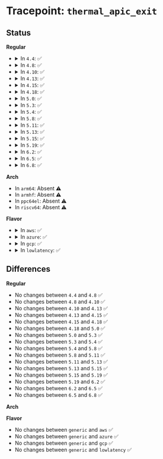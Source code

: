 # Tracepoint: <code>thermal_apic_exit</code>

## Status
<b>Regular</b>
<ul>
<li>
<details>
<summary>In <code>4.4</code>: ✅</summary>

Event:

```c
struct trace_event_raw_x86_irq_vector {
    struct trace_entry ent;
    int vector;
    char __data[0];
};
```
Function:

```c
void trace_event_raw_event_x86_irq_vector(void *__data, int vector);
```
</details>
</li>
<li>
<details>
<summary>In <code>4.8</code>: ✅</summary>

Event:

```c
struct trace_event_raw_x86_irq_vector {
    struct trace_entry ent;
    int vector;
    char __data[0];
};
```
Function:

```c
void trace_event_raw_event_x86_irq_vector(void *__data, int vector);
```
</details>
</li>
<li>
<details>
<summary>In <code>4.10</code>: ✅</summary>

Event:

```c
struct trace_event_raw_x86_irq_vector {
    struct trace_entry ent;
    int vector;
    char __data[0];
};
```
Function:

```c
void trace_event_raw_event_x86_irq_vector(void *__data, int vector);
```
</details>
</li>
<li>
<details>
<summary>In <code>4.13</code>: ✅</summary>

Event:

```c
struct trace_event_raw_x86_irq_vector {
    struct trace_entry ent;
    int vector;
    char __data[0];
};
```
Function:

```c
void trace_event_raw_event_x86_irq_vector(void *__data, int vector);
```
</details>
</li>
<li>
<details>
<summary>In <code>4.15</code>: ✅</summary>

Event:

```c
struct trace_event_raw_x86_irq_vector {
    struct trace_entry ent;
    int vector;
    char __data[0];
};
```
Function:

```c
void trace_event_raw_event_x86_irq_vector(void *__data, int vector);
```
</details>
</li>
<li>
<details>
<summary>In <code>4.18</code>: ✅</summary>

Event:

```c
struct trace_event_raw_x86_irq_vector {
    struct trace_entry ent;
    int vector;
    char __data[0];
};
```
Function:

```c
void trace_event_raw_event_x86_irq_vector(void *__data, int vector);
```
</details>
</li>
<li>
<details>
<summary>In <code>5.0</code>: ✅</summary>

Event:

```c
struct trace_event_raw_x86_irq_vector {
    struct trace_entry ent;
    int vector;
    char __data[0];
};
```
Function:

```c
void trace_event_raw_event_x86_irq_vector(void *__data, int vector);
```
</details>
</li>
<li>
<details>
<summary>In <code>5.3</code>: ✅</summary>

Event:

```c
struct trace_event_raw_x86_irq_vector {
    struct trace_entry ent;
    int vector;
    char __data[0];
};
```
Function:

```c
void trace_event_raw_event_x86_irq_vector(void *__data, int vector);
```
</details>
</li>
<li>
<details>
<summary>In <code>5.4</code>: ✅</summary>

Event:

```c
struct trace_event_raw_x86_irq_vector {
    struct trace_entry ent;
    int vector;
    char __data[0];
};
```
Function:

```c
void trace_event_raw_event_x86_irq_vector(void *__data, int vector);
```
</details>
</li>
<li>
<details>
<summary>In <code>5.8</code>: ✅</summary>

Event:

```c
struct trace_event_raw_x86_irq_vector {
    struct trace_entry ent;
    int vector;
    char __data[0];
};
```
Function:

```c
void trace_event_raw_event_x86_irq_vector(void *__data, int vector);
```
</details>
</li>
<li>
<details>
<summary>In <code>5.11</code>: ✅</summary>

Event:

```c
struct trace_event_raw_x86_irq_vector {
    struct trace_entry ent;
    int vector;
    char __data[0];
};
```
Function:

```c
void trace_event_raw_event_x86_irq_vector(void *__data, int vector);
```
</details>
</li>
<li>
<details>
<summary>In <code>5.13</code>: ✅</summary>

Event:

```c
struct trace_event_raw_x86_irq_vector {
    struct trace_entry ent;
    int vector;
    char __data[0];
};
```
Function:

```c
void trace_event_raw_event_x86_irq_vector(void *__data, int vector);
```
</details>
</li>
<li>
<details>
<summary>In <code>5.15</code>: ✅</summary>

Event:

```c
struct trace_event_raw_x86_irq_vector {
    struct trace_entry ent;
    int vector;
    char __data[0];
};
```
Function:

```c
void trace_event_raw_event_x86_irq_vector(void *__data, int vector);
```
</details>
</li>
<li>
<details>
<summary>In <code>5.19</code>: ✅</summary>

Event:

```c
struct trace_event_raw_x86_irq_vector {
    struct trace_entry ent;
    int vector;
    char __data[0];
};
```
Function:

```c
void trace_event_raw_event_x86_irq_vector(void *__data, int vector);
```
</details>
</li>
<li>
<details>
<summary>In <code>6.2</code>: ✅</summary>

Event:

```c
struct trace_event_raw_x86_irq_vector {
    struct trace_entry ent;
    int vector;
    char __data[0];
};
```
Function:

```c
void trace_event_raw_event_x86_irq_vector(void *__data, int vector);
```
</details>
</li>
<li>
<details>
<summary>In <code>6.5</code>: ✅</summary>

Event:

```c
struct trace_event_raw_x86_irq_vector {
    struct trace_entry ent;
    int vector;
    char __data[0];
};
```
Function:

```c
void trace_event_raw_event_x86_irq_vector(void *__data, int vector);
```
</details>
</li>
<li>
<details>
<summary>In <code>6.8</code>: ✅</summary>

Event:

```c
struct trace_event_raw_x86_irq_vector {
    struct trace_entry ent;
    int vector;
    char __data[0];
};
```
Function:

```c
void trace_event_raw_event_x86_irq_vector(void *__data, int vector);
```
</details>
</li>
</ul>
<b>Arch</b>
<ul>
<li>
In <code>arm64</code>: Absent ⚠️
</li>
<li>
In <code>armhf</code>: Absent ⚠️
</li>
<li>
In <code>ppc64el</code>: Absent ⚠️
</li>
<li>
In <code>riscv64</code>: Absent ⚠️
</li>
</ul>
<b>Flavor</b>
<ul>
<li>
<details>
<summary>In <code>aws</code>: ✅</summary>

Event:

```c
struct trace_event_raw_x86_irq_vector {
    struct trace_entry ent;
    int vector;
    char __data[0];
};
```
Function:

```c
void trace_event_raw_event_x86_irq_vector(void *__data, int vector);
```
</details>
</li>
<li>
<details>
<summary>In <code>azure</code>: ✅</summary>

Event:

```c
struct trace_event_raw_x86_irq_vector {
    struct trace_entry ent;
    int vector;
    char __data[0];
};
```
Function:

```c
void trace_event_raw_event_x86_irq_vector(void *__data, int vector);
```
</details>
</li>
<li>
<details>
<summary>In <code>gcp</code>: ✅</summary>

Event:

```c
struct trace_event_raw_x86_irq_vector {
    struct trace_entry ent;
    int vector;
    char __data[0];
};
```
Function:

```c
void trace_event_raw_event_x86_irq_vector(void *__data, int vector);
```
</details>
</li>
<li>
<details>
<summary>In <code>lowlatency</code>: ✅</summary>

Event:

```c
struct trace_event_raw_x86_irq_vector {
    struct trace_entry ent;
    int vector;
    char __data[0];
};
```
Function:

```c
void trace_event_raw_event_x86_irq_vector(void *__data, int vector);
```
</details>
</li>
</ul>

## Differences
<b>Regular</b>
<ul>
<li>
No changes between <code>4.4</code> and <code>4.8</code> ✅
</li>
<li>
No changes between <code>4.8</code> and <code>4.10</code> ✅
</li>
<li>
No changes between <code>4.10</code> and <code>4.13</code> ✅
</li>
<li>
No changes between <code>4.13</code> and <code>4.15</code> ✅
</li>
<li>
No changes between <code>4.15</code> and <code>4.18</code> ✅
</li>
<li>
No changes between <code>4.18</code> and <code>5.0</code> ✅
</li>
<li>
No changes between <code>5.0</code> and <code>5.3</code> ✅
</li>
<li>
No changes between <code>5.3</code> and <code>5.4</code> ✅
</li>
<li>
No changes between <code>5.4</code> and <code>5.8</code> ✅
</li>
<li>
No changes between <code>5.8</code> and <code>5.11</code> ✅
</li>
<li>
No changes between <code>5.11</code> and <code>5.13</code> ✅
</li>
<li>
No changes between <code>5.13</code> and <code>5.15</code> ✅
</li>
<li>
No changes between <code>5.15</code> and <code>5.19</code> ✅
</li>
<li>
No changes between <code>5.19</code> and <code>6.2</code> ✅
</li>
<li>
No changes between <code>6.2</code> and <code>6.5</code> ✅
</li>
<li>
No changes between <code>6.5</code> and <code>6.8</code> ✅
</li>
</ul>
<b>Arch</b>
<ul>
</ul>
<b>Flavor</b>
<ul>
<li>
No changes between <code>generic</code> and <code>aws</code> ✅
</li>
<li>
No changes between <code>generic</code> and <code>azure</code> ✅
</li>
<li>
No changes between <code>generic</code> and <code>gcp</code> ✅
</li>
<li>
No changes between <code>generic</code> and <code>lowlatency</code> ✅
</li>
</ul>
